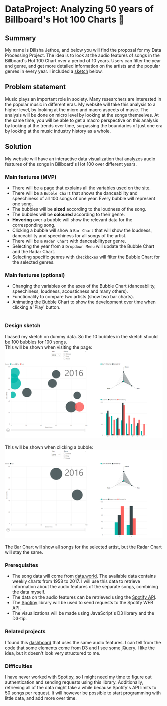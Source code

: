 # DataProject: Analyzing 50 years of Billboard's Hot 100 Charts :musical_note:

## Summary
My name is Dilisha Jethoe, and below you will find the proposal for my Data Processing Project. The idea is to look at the audio features of songs in the Billboard's Hot 100 Chart over a period of 10 years. Users can filter the year and genre, and get more detailed information on the artists and the popular genres in every year. I included a [sketch](#design-sketch) below.

## Problem statement
Music plays an important role in society. Many researchers are interested in the popular music in different eras. My website will take this analysis to a higher level, by looking at the micro and macro aspects of music. The analysis will be done on micro level by looking at the songs themselves. At the same time, you will be able to get a macro perspective on this analysis by looking at the trends over time, surpassing the boundaries of just one era by looking at the music industry history as a whole.

## Solution
My website will have an interactive data visualization that analyzes audio features of the songs in Billboard's Hot 100 over different years.

### Main features (MVP)
* There will be a page that explains all the variables used on the site.
* There will be a ``Bubble Chart`` that shows the danceability and speechiness of all 100 songs of one year. Every bubble will represent one song.
* The bubbles will be **sized** according to the loudness of the song.
* The bubbles will be **coloured** according to their genre.
* **Hovering** over a bubble will show the relevant data for the corresponding song.
* Clicking a bubble will show a ``Bar Chart`` that will show the loudness, danceability and speechiness for all songs of the artist.
* There will be a ``Radar Chart`` with danceabilityper genre.
* Selecting the year from a ``Dropdown Menu`` will update the Bubble Chart and the Radar Chart.
* Selecting specific genres with ``Checkboxes`` will filter the Bubble Chart for the selected genres.

### Main features (optional)
* Changing the variables on the axes of the Bubble Chart (danceability, speechiness, loudness, acousticness and many others).
* Functionality to compare two artists (show two bar charts).
* Animating the Bubble Chart to show the development over time when clicking a 'Play' button. <br> <br>

### Design sketch
I based my sketch on dummy data. So the 10 bubbles in the sketch should be 100 bubbles for 100 songs. <br>
This will be shown when visiting the page:
![Image1 cannot be displayed](https://github.com/Anonymeoww/DataProject/blob/master/doc/firstlook.PNG "On first opening") <br> <br>
This will be shown when clicking a bubble:
![Image2 cannot be displayed](https://github.com/Anonymeoww/DataProject/blob/master/doc/secondlook.PNG "On clicking a bubble") <br><br>
The Bar Chart will show all songs for the selected artist, but the Radar Chart will stay the same.

### Prerequisites
* The song data will come from [data.world](https://data.world/kcmillersean/billboard-hot-100-1958-2017). The available data contains weekly charts from 1958 to 2017. I will use this data to retrieve information about the audio features of the separate songs, combining the data myself.
* The data on the audio features can be retrieved using the [Spotify API](https://developer.spotify.com/documentation/web-api/).
* The [Spotipy](https://spotipy.readthedocs.io/en/latest/) library will be used to send requests to the Spotify WEB API.
* The visualizations will be made using JavaScript's D3 library and the D3-tip.

### Related projects
I found this [dashboard](https://theartandscienceofdata.herokuapp.com/music-dashboard/#!) that uses the same audio features. I can tell from the code that some elements come from D3 and I see some jQuery. I like the idea, but it doesn't look very structured to me.

### Difficulties
I have never worked with Spotipy, so I might need my time to figure out authentication and sending requests using this library. Additionally, retrieving all of the data might take a while because Spotify's API limits to 50 songs per request. It will however be possible to start programming with little data, and add more over time.
